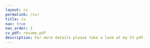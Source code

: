 ```yaml
---
layout: cv
permalink: /cv/
title: cv
nav: true
nav_order: 2
cv_pdf: resume.pdf
description: For more details please take a look at my CV pdf.
---
```

